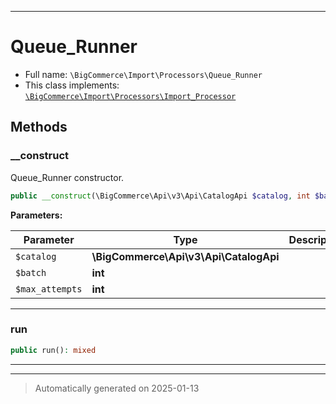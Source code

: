 ***

# Queue_Runner





* Full name: `\BigCommerce\Import\Processors\Queue_Runner`
* This class implements:
[`\BigCommerce\Import\Processors\Import_Processor`](./classes/BigCommerce/Import/Processors/Import_Processor.md)




## Methods


### __construct

Queue_Runner constructor.

```php
public __construct(\BigCommerce\Api\v3\Api\CatalogApi $catalog, int $batch = 5, int $max_attempts = 10): mixed
```








**Parameters:**

| Parameter | Type | Description |
|-----------|------|-------------|
| `$catalog` | **\BigCommerce\Api\v3\Api\CatalogApi** |  |
| `$batch` | **int** |  |
| `$max_attempts` | **int** |  |





***

### run



```php
public run(): mixed
```












***


***
> Automatically generated on 2025-01-13
